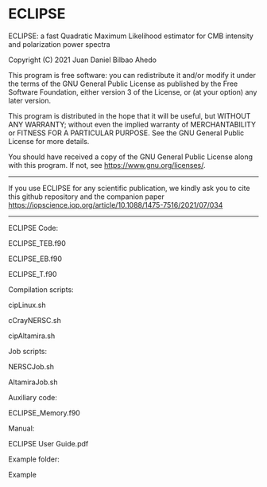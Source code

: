 # ECLIPSE

 ECLIPSE: a fast Quadratic Maximum Likelihood estimator for CMB
          intensity and polarization power spectra

 Copyright (C) 2021      Juan Daniel Bilbao Ahedo


 This program is free software: you can redistribute it and/or modify
 it under the terms of the GNU General Public License as published by
 the Free Software Foundation, either version 3 of the License, or
 (at your option) any later version.

 This program is distributed in the hope that it will be useful,
 but WITHOUT ANY WARRANTY; without even the implied warranty of
 MERCHANTABILITY or FITNESS FOR A PARTICULAR PURPOSE.  See the
 GNU General Public License for more details.

 You should have received a copy of the GNU General Public License
 along with this program.  If not, see <https://www.gnu.org/licenses/>.

--------------------------------------------------------------------------------

If you use ECLIPSE for any scientific publication, we kindly ask you to cite this github repository and the companion paper https://iopscience.iop.org/article/10.1088/1475-7516/2021/07/034

________________________________________________________________________________

ECLIPSE Code:

  ECLIPSE_TEB.f90

  ECLIPSE_EB.f90

  ECLIPSE_T.f90


Compilation scripts:

  cipLinux.sh

  cCrayNERSC.sh

  cipAltamira.sh



Job scripts:

  NERSCJob.sh

  AltamiraJob.sh


Auxiliary code:

  ECLIPSE_Memory.f90

Manual:

  ECLIPSE User Guide.pdf


Example folder:

  Example




